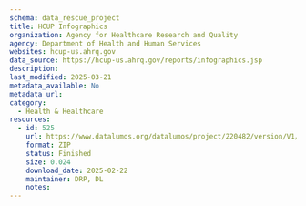 ```yaml
---
schema: data_rescue_project 
title: HCUP Infographics
organization: Agency for Healthcare Research and Quality
agency: Department of Health and Human Services
websites: hcup-us.ahrq.gov
data_source: https://hcup-us.ahrq.gov/reports/infographics.jsp
description: 
last_modified: 2025-03-21
metadata_available: No
metadata_url: 
category:
  - Health & Healthcare 
resources:
  - id: 525
    url: https://www.datalumos.org/datalumos/project/220482/version/V1/view
    format: ZIP
    status: Finished
    size: 0.024
    download_date: 2025-02-22
    maintainer: DRP, DL
    notes: 
---
```

